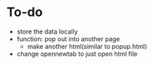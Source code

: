 # To-do
- store the data locally
- function: pop out into another page
  - make another html(similar to popup.html)
- change opennewtab to just open html file
